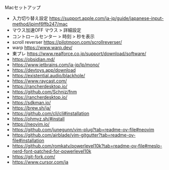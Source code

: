Macセットアップ
- 入力切り替え設定 https://support.apple.com/ja-jp/guide/japanese-input-method/jpimf6ffb247/mac
- マウス加速OFF マウス > 詳細設定
- コントロールセンター > 時刻 > 秒を表示
- scroll reverser https://pilotmoon.com/scrollreverser/
- warp https://www.warp.dev/
- 東プレ https://www.realforce.co.jp/support/download/software/
- https://obsidian.md/
- https://www.jetbrains.com/ja-jp/lp/mono/
- https://devtoys.app/download
- https://existential.audio/blackhole/
- https://www.raycast.com/
- https://rancherdesktop.io/
- https://github.com/Schniz/fnm
- https://rancherdesktop.io/
- https://sdkman.io/
- https://brew.sh/ja/
- https://github.com/cli/cli#installation
- https://ohmyz.sh/#install
- https://neovim.io/
- https://github.com/junegunn/vim-plug?tab=readme-ov-file#neovim
- https://github.com/airblade/vim-gitgutter?tab=readme-ov-file#installation
- https://github.com/romkatv/powerlevel10k?tab=readme-ov-file#meslo-nerd-font-patched-for-powerlevel10k
- https://git-fork.com/
- https://www.cursor.com/ja